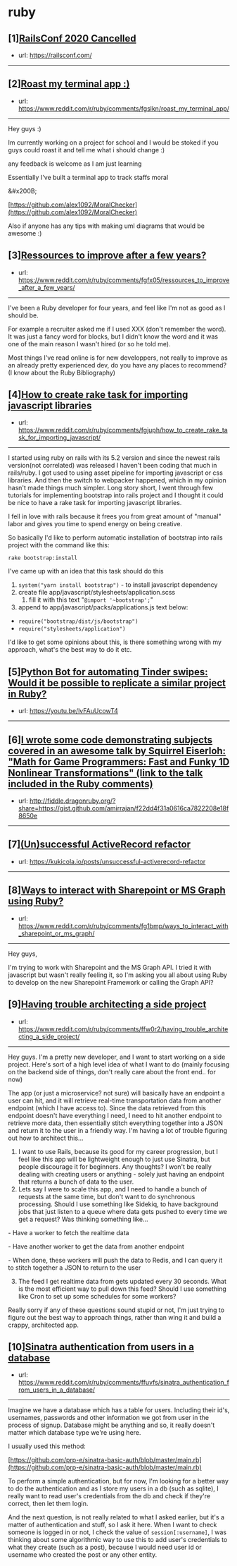 # ruby
## [1][RailsConf 2020 Cancelled](https://www.reddit.com/r/ruby/comments/fgjhcx/railsconf_2020_cancelled/)
- url: https://railsconf.com/
---

## [2][Roast my terminal app :)](https://www.reddit.com/r/ruby/comments/fgslkn/roast_my_terminal_app/)
- url: https://www.reddit.com/r/ruby/comments/fgslkn/roast_my_terminal_app/
---
Hey guys :)

Im currently working on a project for school and I would be stoked if you guys could roast it and tell me what i should change :)

any feedback is welcome as I am just learning

Essentially I've built a terminal app to track staffs moral

&amp;#x200B;

[https://github.com/alex1092/MoralChecker](https://github.com/alex1092/MoralChecker)

Also if anyone has any tips with making uml diagrams that would be awesome :) 
## [3][Ressources to improve after a few years?](https://www.reddit.com/r/ruby/comments/fgfx05/ressources_to_improve_after_a_few_years/)
- url: https://www.reddit.com/r/ruby/comments/fgfx05/ressources_to_improve_after_a_few_years/
---
I've been a Ruby developer for four years, and feel like I'm not as good as I should be.

For example a recruiter asked me if I used XXX (don't remember the word). It was just a fancy word for blocks, but I didn't know the word and it was one of the main reason I wasn't hired (or so he told me).

Most things I've read online is for new developpers, not really to improve as an already pretty experienced dev, do you have any places to recommend?  
(I know about the Ruby Bibliography)
## [4][How to create rake task for importing javascript libraries](https://www.reddit.com/r/ruby/comments/fgjuph/how_to_create_rake_task_for_importing_javascript/)
- url: https://www.reddit.com/r/ruby/comments/fgjuph/how_to_create_rake_task_for_importing_javascript/
---
I started using ruby on rails with its 5.2 version and since the newest rails version(not correlated) was released I haven't been coding that much in rails/ruby. I got used to using asset pipeline for importing javascript or css libraries. And then the switch to webpacker happened, which in my opinion hasn't made things much simpler. Long story short, I went through few tutorials for implementing bootstrap into rails project and I thought it could be nice to have a rake task for importing javascript libraries. 

I fell in love with rails because it frees you from great amount of "manual" labor and gives you time to spend energy on being creative. 

So basically I'd like to perform automatic installation of bootstrap into rails project with the command like this: 

`rake bootstrap:install`

I've came up with an idea that this task should do this

1. `system("yarn install bootstrap")` \- to install javascript dependency
2. create file app/javascript/stylesheets/application.scss
   1. fill it with this text "`@import '~bootstrap';`"
3. append to app/javascript/packs/applications.js text below:

* `require("bootstrap/dist/js/bootstrap")`
* `require("stylesheets/application")`

I'd like to get some opinions about this, is there something wrong with my approach, what's the best way to do it etc.
## [5][Python Bot for automating Tinder swipes: Would it be possible to replicate a similar project in Ruby?](https://www.reddit.com/r/ruby/comments/fgasij/python_bot_for_automating_tinder_swipes_would_it/)
- url: https://youtu.be/lvFAuUcowT4
---

## [6][I wrote some code demonstrating subjects covered in an awesome talk by Squirrel Eiserloh: "Math for Game Programmers: Fast and Funky 1D Nonlinear Transformations" (link to the talk included in the Ruby comments)](https://www.reddit.com/r/ruby/comments/fg08h1/i_wrote_some_code_demonstrating_subjects_covered/)
- url: http://fiddle.dragonruby.org/?share=https://gist.github.com/amirrajan/f22dd4f31a0616ca7822208e18f8650e
---

## [7][(Un)successful ActiveRecord refactor](https://www.reddit.com/r/ruby/comments/fg0sgl/unsuccessful_activerecord_refactor/)
- url: https://kukicola.io/posts/unsuccessful-activerecord-refactor
---

## [8][Ways to interact with Sharepoint or MS Graph using Ruby?](https://www.reddit.com/r/ruby/comments/fg1bmp/ways_to_interact_with_sharepoint_or_ms_graph/)
- url: https://www.reddit.com/r/ruby/comments/fg1bmp/ways_to_interact_with_sharepoint_or_ms_graph/
---
Hey guys,

I'm trying to work with Sharepoint and the MS Graph API. I tried it with javascript but wasn't really feeling it, so I'm asking you all about using Ruby to develop on the new Sharepoint Framework or calling the Graph API?
## [9][Having trouble architecting a side project](https://www.reddit.com/r/ruby/comments/ffw0r2/having_trouble_architecting_a_side_project/)
- url: https://www.reddit.com/r/ruby/comments/ffw0r2/having_trouble_architecting_a_side_project/
---
Hey guys. I'm a pretty new developer, and I want to start working on a side project. Here's sort of a high level idea of what I want to do (mainly focusing on the backend side of things, don't really care about the front end.. for now)

The app (or just a microservice? not sure) will basically have an endpoint a user can hit, and it will retrieve real-time transportation data from another endpoint (which I have access to). Since the data retrieved from this endpoint doesn't have everything I need, I need to hit another endpoint to retrieve more data, then essentially stitch everything together into a JSON and return it to the user in a friendly way. I'm having a lot of trouble figuring out how to architect this...

1. I want to use Rails, because its good for my career progression, but I feel like this app will be lightweight enough to just use Sinatra, but people discourage it for beginners. Any thoughts? I won't be really dealing with creating users or anything - solely just having an endpoint that returns a bunch of data to the user.
2. Lets say I were to scale this app, and I need to handle a bunch of requests at the same time, but don't want to do synchronous processing. Should I use something like Sidekiq, to have background jobs that just listen to a queue where data gets pushed to every time we get a request? Was thinking something like...

\- Have a worker to fetch the realtime data

\- Have another worker to get the data from another endpoint

\- When done, these workers will push the data to Redis, and I can query it to stitch together a JSON to return to the user

3) The feed I get realtime data from gets updated every 30 seconds. What is the most efficient way to pull down this feed? Should I use something like Cron to set up some schedules for some workers?

Really sorry if any of these questions sound stupid or not, I'm just trying to figure out the best way to approach things, rather than wing it and build a crappy, architected app.
## [10][Sinatra authentication from users in a database](https://www.reddit.com/r/ruby/comments/ffuvfs/sinatra_authentication_from_users_in_a_database/)
- url: https://www.reddit.com/r/ruby/comments/ffuvfs/sinatra_authentication_from_users_in_a_database/
---
Imagine we have a database which has a table for users. Including their id's, usernames, passwords and other information we got from user in the process of signup. Database might be anything and so, it really doesn't matter which database type we're using here.

I usually used this method:

[https://github.com/prp-e/sinatra-basic-auth/blob/master/main.rb](https://github.com/prp-e/sinatra-basic-auth/blob/master/main.rb)

To perform a simple authentication, but for now, I'm looking for a better way to do the authentication and as I store my users in a db (such as sqlite), I really want to read user's credentials from the db and check if they're correct, then let them login.

And the next question, is not really related to what I asked earlier, but it's a matter of authentication and stuff, so I ask it here. When I want to check someone is logged in or not, I check the value of `session[:username]`, I was thinking about some algorithmic way to use this to add user's credentials to what they create (such as a post), because I would need user id or username who created the post or any other entity.
